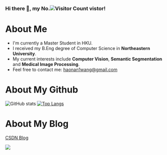 ### Hi there 👋, my No.![Visitor Count](https://profile-counter.glitch.me/McGregorWwww/count.svg) vistor!

<!--
**McGregorWwww/McGregorWwww** is a ✨ _special_ ✨ repository because its `README.md` (this file) appears on your GitHub profile.

Here are some ideas to get you started:
-->

# About Me
- I'm currently a Master Student in HKU.
- I received my B.Eng degree of Computer Science in **Northeastern University**.
- My current interests include **Computer Vision**, **Semantic Segmentation** and **Medical Image Processing**.
- Feel free to contact me: [haonan1wang@gmail.com](haonan1wang@gmail.com)


# About My Github

![GitHub stats](https://github-readme-stats.vercel.app/api?username=McGregorWwww&show_icons=true&theme=dark)
[![Top Langs](https://github-readme-stats.vercel.app/api/top-langs/?username=McGregorWwww&layout=compact&theme=dark)](https://github.com/McGregorWwww/github-readme-stats)

# About My Blog
[CSDN Blog](https://blog.csdn.net/qq_40475568)
<div align="left"> <img src="https://stats.justsong.cn/api/csdn?id=qq_40475568 &theme=dark"> </div>


